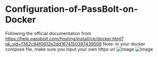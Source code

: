 # Configuration-of-PassBolt-on-Docker
Following the official documentation from https://help.passbolt.com/hosting/install/ce/docker.html?pk_vid=f362c84f0612e2dd1674150397439508
Note: In your docker compose file, make sure you input your own https url
![image](https://user-images.githubusercontent.com/99332618/213583353-22e670be-1e22-4726-9935-435d500ab99e.png)
![image](https://user-images.githubusercontent.com/99332618/213583435-affadf4c-af19-47ac-b688-8bb1dadbca5e.png)
